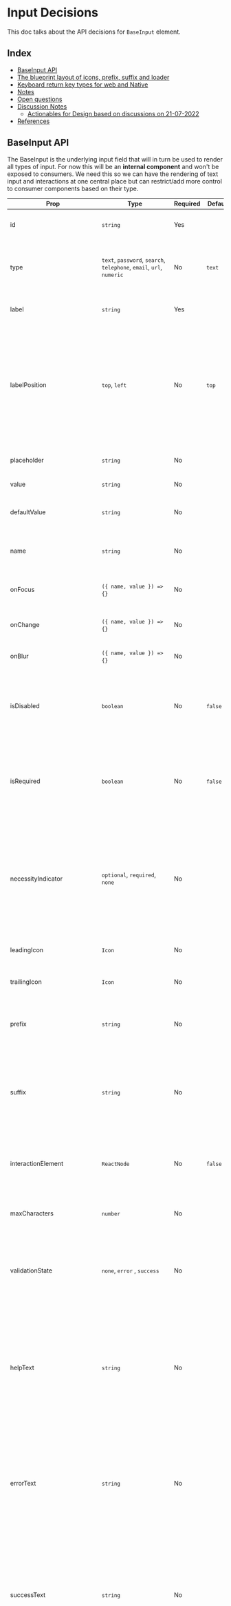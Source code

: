 # Input Decisions <!-- omit in toc -->

This doc talks about the API decisions for `BaseInput` element.

## Index <!-- omit in toc -->

- [BaseInput API](#baseinput-api)
- [The blueprint layout of icons, prefix, suffix and loader](#the-blueprint-layout-of-icons-prefix-suffix-and-loader)
- [Keyboard return key types for web and Native](#keyboard-return-key-types-for-web-and-native)
- [Notes](#notes)
- [Open questions](#open-questions)
- [Discussion Notes](#discussion-notes)
  - [Actionables for Design based on discussions on 21-07-2022](#actionables-for-design-based-on-discussions-on-21-07-2022)
- [References](#references)

## BaseInput API

The BaseInput is the underlying input field that will in turn be used to render all types of input. For now this will be an **internal component** and won't be exposed to consumers. We need this so we can have the rendering of text input and interactions at one central place but can restrict/add more control to consumer components based on their type.

| Prop                                                                                                       | Type                                                                                                                                                                                                                                                   | Required | Default                               | Description                                                                                                                                                                                                                                                                           |
| ---------------------------------------------------------------------------------------------------------- | ------------------------------------------------------------------------------------------------------------------------------------------------------------------------------------------------------------------------------------------------------ | -------- | ------------------------------------- | ------------------------------------------------------------------------------------------------------------------------------------------------------------------------------------------------------------------------------------------------------------------------------------- |
| id                                                                                                         | `string`                                                                                                                                                                                                                                               | Yes      |                                       | ID that will be used for accessibility purpose                                                                                                                                                                                                                                        |
| type                                                                                                       | `text`, `password`, `search`, `telephone`, `email`, `url`, `numeric`                                                                                                                                                                                   | No       | `text`                                | type of text to be rendered. this will also determine the keyboard type to be show on mobile devices                                                                                                                                                                                  |
| label                                                                                                      | `string`                                                                                                                                                                                                                                               | Yes      |                                       | Determines the label of an input field. Also used as `aria-label`                                                                                                                                                                                                                     |
| labelPosition                                                                                              | `top`, `left`                                                                                                                                                                                                                                          | No       | `top`                                 | Used to identify if the label of the input field will be placed on the top of the input field or left. `left` is only available for large screen devices. When position is `left` then the width of the label is fixed to `120px` and the content is aligned left.                    |
| placeholder                                                                                                | `string`                                                                                                                                                                                                                                               | No       |                                       | Placeholder text to be displayed inside the input field                                                                                                                                                                                                                               |
| value                                                                                                      | `string`                                                                                                                                                                                                                                               | No       |                                       | Makes input field [controlled](https://reactjs.org/docs/forms.html#controlled-components)                                                                                                                                                                                             |
| defaultValue                                                                                               | `string`                                                                                                                                                                                                                                               | No       |                                       | Used to set the default value of input field when it's [uncontrolled](https://reactjs.org/docs/uncontrolled-components.html#default-values) controlled                                                                                                                                |
| name                                                                                                       | `string`                                                                                                                                                                                                                                               | No       |                                       | The name of the checkbox group, [useful in form submissions](https://developer.mozilla.org/en-US/docs/Web/HTML/Element/input#name)                                                                                                                                                    |
| onFocus                                                                                                    | `({ name, value }) => {}`                                                                                                                                                                                                                              | No       |                                       | Function called when the value of the input field receives focus                                                                                                                                                                                                                      |
| onChange                                                                                                   | `({ name, value }) => {}`                                                                                                                                                                                                                              | No       |                                       | Function called when the value of the input field changes                                                                                                                                                                                                                             |
| onBlur                                                                                                     | `({ name, value }) => {}`                                                                                                                                                                                                                              | No       |                                       | Function called when the input field loses focus                                                                                                                                                                                                                                      |
| isDisabled                                                                                                 | `boolean`                                                                                                                                                                                                                                              | No       | `false`                               | Marks the input field as disabled. It'll also set `aria-disabled` to true and hence the input field will loose keyboard focus.                                                                                                                                                        |
| isRequired                                                                                                 | `boolean`                                                                                                                                                                                                                                              | No       | `false`                               | Marks the input field as required. if the errorText is provided then that will be shown if the field is required and not filled, else `${label} is required`                                                                                                                          |
| necessityIndicator                                                                                         | `optional`, `required`, `none`                                                                                                                                                                                                                         | No       |                                       | Indicator to be shown next to the label for emphasizing the necessity of the field. if `optional` is provided then it'll show `${label} (optional)` and if `required` is provided then it'll show `${label} *`                                                                        |
| leadingIcon                                                                                                | `Icon`                                                                                                                                                                                                                                                 | No       |                                       | Icon to be displayed at the start of the input field.                                                                                                                                                                                                                                 |
| trailingIcon                                                                                               | `Icon`                                                                                                                                                                                                                                                 | No       |                                       | Icon to be displayed at the end of the input field.                                                                                                                                                                                                                                   |
| prefix                                                                                                     | `string`                                                                                                                                                                                                                                               | No       |                                       | Used when we want to add prefix to the input field. Eg: `$` or `₹`. The prefix will be placed **after** `icon`                                                                                                                                                                        |
| suffix                                                                                                     | `string`                                                                                                                                                                                                                                               | No       |                                       | Used when we want to add suffix to the input field. Eg: `.00` or `@gmail.com`. If `showClearButton` is `true` then suffix will be placed **after** clear button.                                                                                                                      |
| interactionElement                                                                                         | `ReactNode`                                                                                                                                                                                                                                            | No       | `false`                               | Element to be rendered before suffix. This is decided by the component which is extending BaseInput                                                                                                                                                                                   |
| maxCharacters                                                                                              | `number`                                                                                                                                                                                                                                               | No       |                                       | Restrict the number of characters that can be entered in the input field                                                                                                                                                                                                              |
| validationState                                                                                            | `none`, `error` , `success`                                                                                                                                                                                                                            | No       |                                       | Applies the style to the input field based on validation status and shows either `errorText` or `successText` respectively                                                                                                                                                            |
| helpText                                                                                                   | `string`                                                                                                                                                                                                                                               | No       |                                       | Shown when we want to add some hint to the input field. Displayed under the input field. Only one of `helpText`, `errorText` or `successText` is shown at a time in the priority order as `errorText`, `successText`, `helpText`                                                      |
| errorText                                                                                                  | `string`                                                                                                                                                                                                                                               | No       |                                       | Shown when the `validationState` of the input field is set to Error. Only one of `helpText`, `errorText` or `successText` is shown at a time in the priority order as `errorText`, `successText`, `helpText`                                                                          |
| successText                                                                                                | `string`                                                                                                                                                                                                                                               | No       |                                       | Shown when the `validationState` of the input field is set to Success. Only one of `helpText`, `errorText` or `successText` is shown at a time in the priority order as `errorText`, `successText`, `helpText`                                                                        |
| autoFocus                                                                                                  | `boolean`                                                                                                                                                                                                                                              | No       | `false`                               | The autofocus global attribute is a Boolean attribute indicating that an element should be focused on page load. [Web Reference](https://developer.mozilla.org/en-US/docs/Web/HTML/Global_attributes/autofocus), [Native Reference](https://reactnative.dev/docs/textinput#autofocus) |
| autoCompleteSuggestionType                                                                                 | `none`, `creditCardCSC`, `creditCardExpiry`, `creditCardExpiryMonth`, `creditCardExpiryYear`, `creditCardNumber`, `email`, `name`, `username`, `password`, `passwordNew`, `postalAddressCountry`, `postalCode`, `streetAddress`, `smsOTP`, `telephone` | No       |                                       | Specifies autocomplete hints for the system, so it can provide autofill                                                                                                                                                                                                               |
| keyboardReturnKeyType [Check this table for full reference](#keyboard-return-key-types-for-web-and-native) | `default`, `go`, `done`, `next`, `previous`, `search`, `send`                                                                                                                                                                                          | No       | Closest based on the `type` attribute | Determines how the return key should look on the keyboard on mobile devices or virtual keyboard                                                                                                                                                                                       |
| keyboardType                                                                                               | `text`, `search`, `telephone`, `email`, `url`, `decimal`                                                                                                                                                                                               | No       | `text`                                | Keyboard to be shown for specific input types                                                                                                                                                                                                                                         |
| textAlign                                                                                                  | `left`, `center`, `right`                                                                                                                                                                                                                              | No       | `text`                                | Keyboard to be shown for specific input types                                                                                                                                                                                                                                         |
| trailingHeaderSlot                                                                                         | `(value: string) => ReactNode`                                                                                                                                                                                                                         | No       |                                       | Element to be rendered on the trailing slot of input field label                                                                                                                                                                                                                      |
| trailingFooterSlot                                                                                         | `(value?: string) => ReactNode`                                                                                                                                                                                                                        | No       |                                       | Element to be rendered on the trailing slot of input field footer                                                                                                                                                                                                                     |

## The blueprint layout of icons, prefix, suffix and loader

![Base InputField Layout](base-inputfield-layout.png)

## Keyboard return key types for web and Native

| Key Type            | Web                       | Native                                   |
| ------------------- | ------------------------- | ---------------------------------------- |
| <kbd>↵</kbd>        | `enterkeyhint="enter"`    | `returnKeyType="default"`                |
| <kbd>go</kbd>       | `enterkeyhint="go"`       | `returnKeyType="go"`                     |
| <kbd>Done</kbd>     | `enterkeyhint="done"`     | `returnKeyType="done"`                   |
| <kbd>Next</kbd>     | `enterkeyhint="next"`     | `returnKeyType="next"`                   |
| <kbd>Previous</kbd> | `enterkeyhint="previous"` | `returnKeyType="previous"`(android only) |
| <kbd>Search</kbd>   | `enterkeyhint="search"`   | `returnKeyType="search"`                 |
| <kbd>Send</kbd>     | `enterkeyhint="send"`     | `returnKeyType="send"`                   |

## Notes

Reusable components candidate

- label
- helpText/errorText/successText
- character counter(only input field)
- clear icon button
- prefix/suffix

## Open questions

- [ ] Do we need to expose `autoCapitalize` for native?
  - confirm once with mobile devs. design side we shall not touch this
- [ ] Do we need to expose `onSubmitEditing` for native?
- [ ] Do we need to fix the height for reserving space for help/error/success text?
  - Pending on design, Saurav to visually test this
- [x] Do we have icon which is clickable so we can put it under textfield?
  - We don't have need to create one
- [x] motion for the textfield animation in active state
- [x] Do we have a usecase of using textfield without label or form level things?
  - Not right now. we'll mark label as required field for now
- [x] fullWidth input field do we have a use case?
  - TextField will always be 100% width of the container
- [x] textContentType for autocomplete on native ios only
  - https://reactnative.dev/docs/textinput#textcontenttype-ios
  - added a prop `autofillSuggestionType` which will work cross platform
- [x] what is the default position for loader in loading state? following are some options

  - based on icon prop
  - based on clearbutton
  - leave this decision upto consumer
  - fix it either on left/right
  - **Conclusion**: fix it on right always. basically all the actionables for input field will always be on the right side(clear, showPassword)

- [x] Do we need leading and trailing both icons? or we shall just accept an `icon` prop and then decide the position internally?
  - **Conclusion**: We shall just accept `icon` prop and we'll always fix the position on the left internally. This will visually bring in consistency when multiple input fields are placed in one form.
- [x] Do we have a use case to show clear button in case of password field?
  - yes. the clear button will be shown before the show password button.
- [x] returnKeyType native - native
  - enterkeyhint - web
- [x] Do we need link? what is the use case?
  - NA
- [x] How to handle the view layout changes on mobile when the keyboard appears so the input doesn't moves out of the view
  - accept and pass ref
- [x] `textAlign` on native need to be exposed?
  - yes might be required for OTP
- [x] multiline error messages?
  - deferred for now until we have a use case for it
- [x] Do we need to show errorText/successText along with helpText or only one of them can be shown at a time?

  - only one at a time in the priority errorText > successText > helpText

- [x] `readonly` need to be supported? or just disabled? or both?

  - Using the disabled prop will prevent the text field from receive keyboard focus or inputs
  - The readOnly prop allows focus on the text field but prevents input or editing
  - We'll right now just go with disabled prop

- [x] labelAlignment - do we need to give this option? if no, then what is the default alignment when the position is left? -

  - always left aligned

- [x] do we need a trailingIconClick? what if we provide clear button and the onClick for that and then only have leading and trailing props which can accept text as well as icon?

  - added `showClearButton` prop along with `onClearButtonClick` handler

## Discussion Notes

### Actionables for Design based on discussions on 21-07-2022

- Action items from discussion(21-07-22)
- Add isLoading prop for the plain input field
- Rename leadingIcon to just icon and fix the position to the left
- Remove trailingIcon and update the docs
- Add clear button component
- Add a prop call showClearButton which will display clear button
- Add necessity indicator prop to all the input fields. if `optional` is provided then it'll show `${label} (optional)` and if `required` is provided then it'll show `${label} *`
- create prefix and suffix props for plain text field
- update docs for keyboard interaction for different input types for mobile. refer https://github.com/razorpay/blade/blob/feat/input-field/packages/blade/src/components/Input/_decisions/decisions.md#web--react-native-attributes-for-showing-keyboard-types-and-autocomplete-suggestions-based-on-input
- add autofillSuggestionType to docs to show how to guide browsers to show the correct autofill suggestions both on desktop and mobile platforms
- add validationState: none | error | success
- visually test if we want to reserve space for help/error/success text to avoid the layout content shift

## References

- Keyboard
  - web
    - attributes: `type`, `inputmode`, `autocomplete`, `keyboardhint`
    - [Blog diff keyboard types and autosuggestion](https://css-tricks.com/better-form-inputs-for-better-mobile-user-experiences/)
    - [Demo of diff keyboard types and autosuggestion](https://better-mobile-inputs.netlify.app/)
    - [`autocomplete`](https://polaris.shopify.com/components/text-field)
    - [`enterkeyhint` demo-1](https://mixable.blog/ux-improvements-enterkeyhint-to-define-action-label-for-the-keyboard-of-mobile-devices/)
    - [`enterkeyhint` demo-2](https://dtapuska.github.io/enterkeyhint/)
    - [`enterkeyhint` ref](https://developer.mozilla.org/en-US/docs/Web/HTML/Global_attributes/enterkeyhint)
  - native
    - [`keyboardType`](https://reactnative.dev/docs/textinput#keyboardtype)
    - [`returnKeyType`](https://reactnative.dev/docs/textinput#returnkeytype)
- [List of autocomplete suggestions across platform](https://docs.google.com/spreadsheets/d/1y6Za5jUA2CnLwPZuMs6zogqPGG8GJhonkhPpgRBvZS0/edit?usp=sharing)
